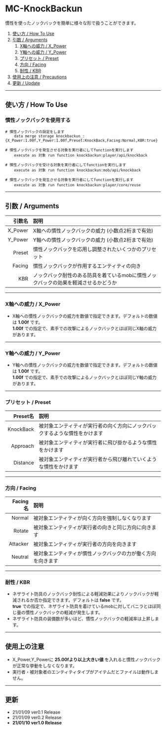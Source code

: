 # MC-KnockBackun
慣性を使ったノックバックを簡単に様々な形で扱うことができます。

1. [使い方 / How To Use](#HowToUse)
1. [引数 / Arguments](#Arguments)
    1. [X軸への威力 / X_Power](#1)
    1. [Y軸への威力 / Y_Power](#2)
    1. [プリセット / Preset](#3)
    1. [方向 / Facing](#4)
    1. [耐性 / KBR](#5)
1. [使用上の注意 / Precautions](#Precautions)
1. [更新 / Update](#Update)

---
<a id="HowToUse"></a>
## 使い方 / How To Use
### 慣性ノックバックを使用する
```
# 慣性ノックバックの設定をします
    data merge storage knockbackun_: {X_Power:1.00f,Y_Power:1.00f,Preset:KnockBack,Facing:Normal,KBR:true}

# 慣性ノックバックを発生させる対象を実行者にしてfunctionを実行します
    execute as 対象 run function knockbackun:player/api/knockback

# 慣性ノックバックを受ける対象を実行者にしてfunctionを実行します
    execute as 対象 run function knockbackun:mob/api/knockback

# 慣性ノックバックを発生させる対象を実行者にしてfunctionを実行します
    execute as 対象 run function knockbackun:player/core/reuse
```

---
<A id="Arguments"></a>
## 引数 / Arguments

| 引数名 | 説明 |
| -: | :- |
| X_Power | X軸への慣性ノックバックの威力 (小数点2桁まで有効) |
| Y_Power | Y軸への慣性ノックバックの威力 (小数点2桁まで有効) |
| Preset | 慣性ノックバックを応用し調整されたいくつかのプリセット |
| Facing | 慣性ノックバックが作用するエンティティの向き |
| KBR | ノックバック耐性のある防具を着ているmobに慣性ノックバックの効果を軽減させるかどうか |

---
<A id="1"></a>
### X軸への威力 / X_Power
* X軸への慣性ノックバックの威力を数値で指定できます。デフォルトの数値は **1.00f** です。  
**1.00f** での指定で、素手での攻撃によるノックバックとほぼ同じX軸の威力があります。

---
<A id="2"></a>
### Y軸への威力 / Y_Power
* Y軸への慣性ノックバックの威力を数値で指定できます。デフォルトの数値は **1.00f** です。  
**1.00f** での指定で、素手での攻撃によるノックバックとほぼ同じY軸の威力があります。

---
<A id="3"></a>
### プリセット / Preset
| Preset名 | 説明 |
| -: | :- |
| KnockBack | 被対象エンティティが実行者の向く方向にノックバックするような慣性をかけます |
| Approach | 被対象エンティティが実行者に飛び掛かるような慣性をかけます |
| Distance | 被対象エンティティが実行者から飛び離れていくような慣性をかけます |

---
<A id="4"></a>
### 方向 / Facing
| Facing名 | 説明 |
| -: | :- |
| Normal | 被対象エンティティが向く方向を強制しなくなります |
| Rotate | 被対象エンティティが実行者の向きと同じ方向に向きます |
| Attacker | 被対象エンティティが実行者の方向を向きます |
| Neutral | 被対象エンティティが慣性ノックバックの力が働く方向を向きます |

---
<A id="5"></a>
### 耐性 / KBR
* ネザライト防具のノックバック耐性による軽減効果によりノックバックが軽減されるか否か指定できます。デフォルトは **false** です。  
**true** での指定で、ネザライト防具を着けているmobに対してバニラとほぼ同じ量の慣性ノックバックの軽減が発生します。  
* ネザライト防具の装備数が多いほど、慣性ノックバックの軽減率は上昇します。

---
<a id="Precautions"></a>
## 使用上の注意
* X_Power,Y_Powerに **25.00fより以上大きい値** を入れると慣性ノックバックが正常な挙動をしなくなります。
* 実行者・被対象者のエンティティタイプがアイテムだとファイルは動作しません。

---
<A id="Update"></a>
## 更新
* 21/01/09 ver0.1 Release
* 21/01/09 ver0.2 Release
* **21/01/10 ver1.0 Release**
